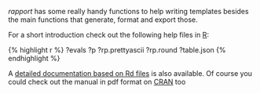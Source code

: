 *rapport* has some really handy functions to help writing templates besides the main functions that generate, format and export those.

For a short introduction check out the following help files in [R](http://www.r-project.org/):

{% highlight r %}
?evals
?p
?rp.prettyascii
?rp.round
?table.json
{% endhighlight %}

A [detailed documentation based on Rd files](functions) is also available. Of course you could check out the manual in pdf format on [CRAN](htpp://cran.r-project.org/web/packages/rapport) too